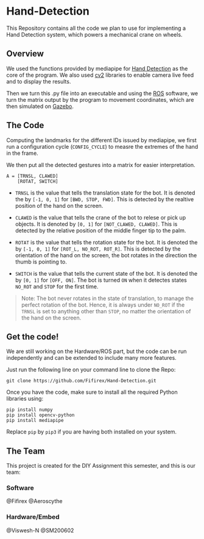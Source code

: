 # Hand-Detection
This Repository contains all the code we plan to use for implementing a Hand Detection system, which powers a mechanical crane on wheels.

## Overview
We used the functions provided by mediapipe for [Hand Detection](https://google.github.io/mediapipe/solutions/hands.html) as the core of the program. We also used [cv2](https://opencv.org) libraries to enable camera live feed and to display the results.

Then we turn this .py file into an executable and using the [ROS](https://www.ros.org) software, we turn the matrix output by the program to movement coordinates, which are then simulated on [Gazebo](http://gazebosim.org).

## The Code
Computing the landmarks for the different IDs issued by mediapipe, we first run a configuration cycle (`CONFIG_CYCLE`) to measre the extremes of the hand in the frame.

We then put all the detected gestures into a matrix for easier interpretation. 

```
A = [TRNSL, CLAWED] 
    [ROTAT, SWITCH]
```
* `TRNSL` is the value that tells the translation state for the bot. It is denoted the by `[-1, 0, 1]` for `[BWD, STOP, FWD]`. This is detected by the realtive position of the hand on the screen.

* `CLAWED` is the value that tells the crane of the bot to relese or pick up objects. It is denoted by `[0, 1]` for `[NOT_CLAWED, CLAWED]`. This is detected by the relative position of the middle finger tip to the palm.

* `ROTAT` is the value that tells the rotation state for the bot. It is denoted the by `[-1, 0, 1]` for `[ROT_L, NO_ROT, ROT_R]`. This is detected by the orientation of the hand on the screen, the bot rotates in the direction the thumb is pointing to.

* `SWITCH` is the value that tells the current state of the bot. It is denoted the by `[0, 1]` for `[OFF, ON]`. The bot is turned `ON` when it detectes  states `NO_ROT` and `STOP` for the first time.

> Note: The bot never rotates in the state of translation, to manage the perfect rotation of the bot. Hence, it is always under `NO_ROT` if the `TRNSL` is set to anything other than `STOP`, no matter the orientation of the hand on the screen.

## Get the code!
We are still working on the Hardware/ROS part, but the code can be run independently and can be extended to include many more features.

Just run the following line on your command line to clone the Repo:

```
git clone https://github.com/Fifirex/Hand-Detection.git
```

Once you have the code, make sure to install all the required Python libraries using:

```
pip install numpy
pip install opencv-python
pip install mediapipe
```

Replace `pip` by `pip3` if you are having both installed on your system.

## The Team
This project is created for the DIY Assignment this semester, and this is our team:

### Software
@Fifirex
@Aeroscythe

### Hardware/Embed
@Viswesh-N
@SM200602
